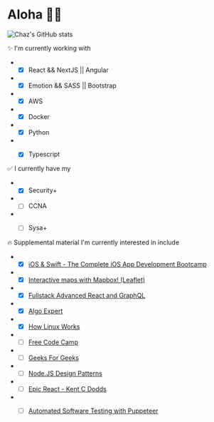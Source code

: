 # Aloha 🤙🏽

  ![Chaz's GitHub stats](https://github-readme-stats-ashen-two.vercel.app/api?username=chazkondo&&count_private=true&&theme=dark&&hide=contribs)

✨ I'm currently working with
- - [x] React && NextJS || Angular
- - [x] Emotion && SASS || Bootstrap
- - [x] AWS
- - [x] Docker
- - [x] Python
- - [x] Typescript
  

✅ I currently have my 
- - [x] Security+
- - [ ] CCNA
- - [ ] Sysa+
  
  
🔥 Supplemental material I'm currently interested in include
- - [x] [iOS & Swift - The Complete iOS App Development Bootcamp](https://www.udemy.com/course/ios-13-app-development-bootcamp/)
- - [x] [Interactive maps with Mapbox! (Leaflet)](https://www.udemy.com/course/interactive-maps-with-mapbox/)
- - [x] [Fullstack Advanced React and GraphQL](https://www.udemy.com/course/full-stack-react-with-graphql-and-apollo-boost/)
- - [x] [Algo Expert](https://www.algoexpert.io/product)
- - [x] [How Linux Works](https://www.amazon.com/How-Linux-Works-Brian-Ward/dp/1718500408/ref=sr_1_1?crid=1EV88SDISGRKL&keywords=how+linux+works&qid=1647486589&sprefix=how+linux+work%2Caps%2C178&sr=8-1)
- - [ ] [Free Code Camp](https://www.freecodecamp.org)
- - [ ] [Geeks For Geeks](https://www.geeksforgeeks.org)
- - [ ] [Node.JS Design Patterns](https://www.amazon.com/Node-js-Design-Patterns-production-grade-applications/dp/1839214112/ref=sr_1_1_sspa?crid=VT15Y4VQQJRO&keywords=node+js+patterns&qid=1647486529&sprefix=node+js+pattern%2Caps%2C196&sr=8-1-spons&psc=1&spLa=ZW5jcnlwdGVkUXVhbGlmaWVyPUEyUThNNlpNNUVKOVZSJmVuY3J5cHRlZElkPUEwNDg4NDUxMVFUNEIyWElSU0w2NSZlbmNyeXB0ZWRBZElkPUEwMzgzNTA4Mk44SkdVOUZRQkg3SyZ3aWRnZXROYW1lPXNwX2F0ZiZhY3Rpb249Y2xpY2tSZWRpcmVjdCZkb05vdExvZ0NsaWNrPXRydWU=)
- - [ ] [Epic React - Kent C Dodds](https://epicreact.dev)
- - [ ] [Automated  Software Testing with Puppeteer](https://www.udemy.com/course/automated-headless-browser-testing-with-puppeteer/)  

